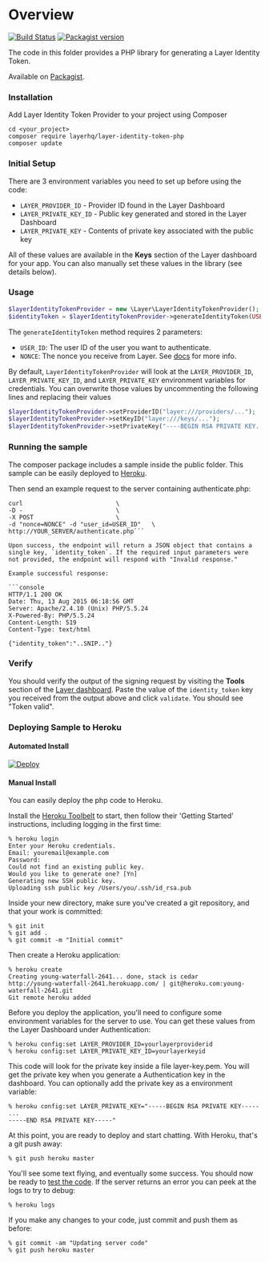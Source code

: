 # Overview
[![Build Status](http://img.shields.io/travis/layerhq/layer-identity-token-php.svg)](https://travis-ci.org/layerhq/layer-identity-token-php)
[![Packagist version](https://img.shields.io/packagist/v/layerhq/layer-identity-token-php.svg)](https://packagist.org/packages/layerhq/layer-identity-token-php)

The code in this folder provides a PHP library for generating a Layer Identity Token.

Available on [Packagist](https://packagist.org/packages/layerhq/layer-identity-token-php).

### Installation

Add Layer Identity Token Provider to your project using Composer

```console
cd <your_project>
composer require layerhq/layer-identity-token-php
composer update
```

### Initial Setup

There are 3 environment variables you need to set up before using the code:

* `LAYER_PROVIDER_ID` - Provider ID found in the Layer Dashboard
* `LAYER_PRIVATE_KEY_ID` - Public key generated and stored in the Layer Dashboard
* `LAYER_PRIVATE_KEY` - Contents of private key associated with
the public key

All of these values are available in the **Keys** section of the Layer dashboard for your app. You can also manually set these values in the library (see details below).

### Usage

```php
$layerIdentityTokenProvider = new \Layer\LayerIdentityTokenProvider();
$identityToken = $layerIdentityTokenProvider->generateIdentityToken(USER_ID, NONCE);
```

The `generateIdentityToken` method requires 2 parameters:
* `USER_ID`:  The user ID of the user you want to authenticate.
* `NONCE`: The nonce you receive from Layer. See [docs](https://developer.layer.com/docs/guide#authentication) for more info.

By default, `LayerIdentityTokenProvider` will look at the `LAYER_PROVIDER_ID`, `LAYER_PRIVATE_KEY_ID`, and `LAYER_PRIVATE_KEY` environment variables for credentials. You can overwrite those values by uncommenting the following lines and replacing their values

```php
$layerIdentityTokenProvider->setProviderID("layer:///providers/...");
$layerIdentityTokenProvider->setKeyID("layer:///keys/...");
$layerIdentityTokenProvider->setPrivateKey("----BEGIN RSA PRIVATE KEY....");
```

### Running the sample

The composer package includes a sample inside the public folder. This sample can be easily deployed to [Heroku](#heroku).

Then send an example request to the server containing authenticate.php:

  ```console
  curl                          \
  -D -                          \
  -X POST                       \
  -d "nonce=NONCE" -d "user_id=USER_ID"   \
  http://YOUR_SERVER/authenticate.php```

Upon success, the endpoint will return a JSON object that contains a single key, `identity_token`. If the required input parameters were not provided, the endpoint will respond with "Invalid response."

Example successful response:

```console
HTTP/1.1 200 OK
Date: Thu, 13 Aug 2015 06:18:56 GMT
Server: Apache/2.4.10 (Unix) PHP/5.5.24
X-Powered-By: PHP/5.5.24
Content-Length: 519
Content-Type: text/html

{"identity_token":"..SNIP.."}
```

### Verify

You should verify the output of the signing request by visiting the **Tools** section of the [Layer dashboard](https://developer.layer.com/dashboard/).
Paste the value of the `identity_token` key you received from the output above and click `validate`. You should see "Token valid".

### Deploying Sample to Heroku

#### Automated Install

[![Deploy](https://www.herokucdn.com/deploy/button.png)](https://heroku.com/deploy?template=https://github.com/layerhq/layer-identity-token-php)

#### Manual Install

You can easily deploy the php code to Heroku.

Install the [Heroku Toolbelt](https://toolbelt.heroku.com/) to start, then follow their 'Getting Started' instructions, including logging in the first time:

    % heroku login
    Enter your Heroku credentials.
    Email: youremail@example.com
    Password:
    Could not find an existing public key.
    Would you like to generate one? [Yn]
    Generating new SSH public key.
    Uploading ssh public key /Users/you/.ssh/id_rsa.pub

Inside your new directory, make sure you've created a git repository, and that your work is committed:

    % git init
    % git add .
    % git commit -m "Initial commit"

Then create a Heroku application:

    % heroku create
    Creating young-waterfall-2641... done, stack is cedar
    http://young-waterfall-2641.herokuapp.com/ | git@heroku.com:young-waterfall-2641.git
    Git remote heroku added

Before you deploy the application, you'll need to configure some environment
variables for the server to use. You can get these values from the Layer Dashboard under Authentication:

    % heroku config:set LAYER_PROVIDER_ID=yourlayerproviderid
    % heroku config:set LAYER_PRIVATE_KEY_ID=yourlayerkeyid

This code will look for the private key inside a file layer-key.pem.  You will get the private key when you generate a Authentication key in the dashboard.  You can optionally add the private key as a environment variable:

```
% heroku config:set LAYER_PRIVATE_KEY="-----BEGIN RSA PRIVATE KEY-----
...
-----END RSA PRIVATE KEY-----"
```

At this point, you are ready to deploy and start chatting. With Heroku, that's a
git push away:

    % git push heroku master

You'll see some text flying, and eventually some success. You should now be ready to [test the code](#running-the-sample). If the server returns an error you can peek at the logs to try to debug:

    % heroku logs

If you make any changes to your code, just commit and push them as
before:

    % git commit -am "Updating server code"
    % git push heroku master
